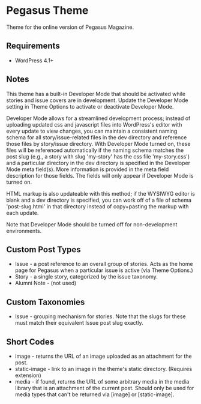 # Pegasus Theme

Theme for the online version of Pegasus Magazine.

## Requirements
* WordPress 4.1+

## Notes

This theme has a built-in Developer Mode that should be activated while stories and issue covers are in development.  Update the Developer Mode setting in Theme Options to activate or deactivate Developer Mode.

Developer Mode allows for a streamlined development process; instead of uploading updated css and javascript files into WordPress's editor with every update to view changes, you can maintain a consistent naming schema for all story/issue-related files in the dev directory and reference those files by story/issue directory.  With Developer Mode turned on, these files will be referenced automatically if the naming schema matches the post slug (e.g., a story with slug 'my-story' has the css file 'my-story.css') and a particular directory in the dev directory is specified in the Developer Mode meta field(s).  More information is provided in the meta field description for those fields.  The fields will only appear if Developer Mode is turned on.

HTML markup is also updateable with this method; if the WYSIWYG editor is blank and a dev directory is specified, you can work off of a file of schema 'post-slug.html' in that directory instead of copy+pasting the markup with each update.

Note that Developer Mode should be turned off for non-development environments.

## Custom Post Types

* Issue - a post reference to an overall group of stories.  Acts as the home page for Pegasus when a particular issue is active (via Theme Options.)
* Story - a single story, categorized by the issue taxonomy.
* Alumni Note - (not used)

## Custom Taxonomies

* Issue - grouping mechanism for stories.  Note that the slugs for these must match their equivalent Issue post slug exactly.

## Short Codes

* image - returns the URL of an image uploaded as an attachment for the post.
* static-image - link to an image in the theme's static directory.  (Requires extension)
* media - if found, returns the URL of some arbitrary media in the media library that is an attachment of the current post.  Should only be used for media types that can't be returned via [image] or [static-image].
